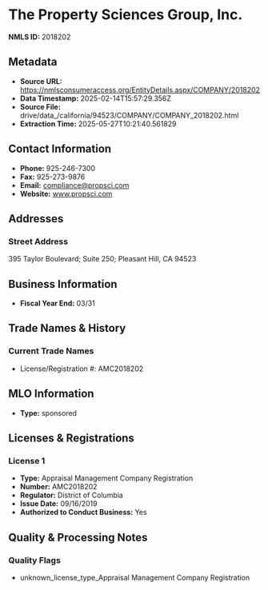 # The Property Sciences Group, Inc.

**NMLS ID:** 2018202

## Metadata
- **Source URL:** https://nmlsconsumeraccess.org/EntityDetails.aspx/COMPANY/2018202
- **Data Timestamp:** 2025-02-14T15:57:29.356Z
- **Source File:** drive/data_/california/94523/COMPANY/COMPANY_2018202.html
- **Extraction Time:** 2025-05-27T10:21:40.561829

## Contact Information
- **Phone:** 925-246-7300
- **Fax:** 925-273-9876
- **Email:** compliance@propsci.com
- **Website:** www.propsci.com

## Addresses
### Street Address
395 Taylor Boulevard; Suite 250; Pleasant Hill, CA 94523

## Business Information
- **Fiscal Year End:** 03/31

## Trade Names & History
### Current Trade Names
- License/Registration #: AMC2018202

## MLO Information
- **Type:** sponsored

## Licenses & Registrations

### License 1
- **Type:** Appraisal Management Company Registration
- **Number:** AMC2018202
- **Regulator:** District of Columbia
- **Issue Date:** 09/16/2019
- **Authorized to Conduct Business:** Yes

## Quality & Processing Notes
### Quality Flags
- unknown_license_type_Appraisal Management Company Registration
